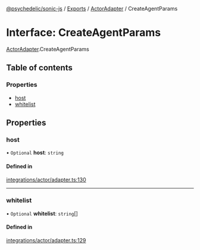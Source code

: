 [@psychedelic/sonic-js](../README.md) / [Exports](../modules.md) / [ActorAdapter](../modules/ActorAdapter.md) / CreateAgentParams

# Interface: CreateAgentParams

[ActorAdapter](../modules/ActorAdapter.md).CreateAgentParams

## Table of contents

### Properties

- [host](ActorAdapter.CreateAgentParams.md#host)
- [whitelist](ActorAdapter.CreateAgentParams.md#whitelist)

## Properties

### host

• `Optional` **host**: `string`

#### Defined in

[integrations/actor/adapter.ts:130](https://github.com/Psychedelic/sonic-js/blob/cfc7f22/src/integrations/actor/adapter.ts#L130)

___

### whitelist

• `Optional` **whitelist**: `string`[]

#### Defined in

[integrations/actor/adapter.ts:129](https://github.com/Psychedelic/sonic-js/blob/cfc7f22/src/integrations/actor/adapter.ts#L129)
